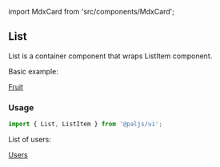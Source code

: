 import MdxCard from 'src/components/MdxCard';

<MdxCard>

## List

List is a container component that wraps ListItem component.

Basic example:

[Fruit](demo://Fruit.tsx)

### Usage

```js
import { List, ListItem } from '@paljs/ui';
```

List of users:

[Users](demo://Users.tsx)


</MdxCard>